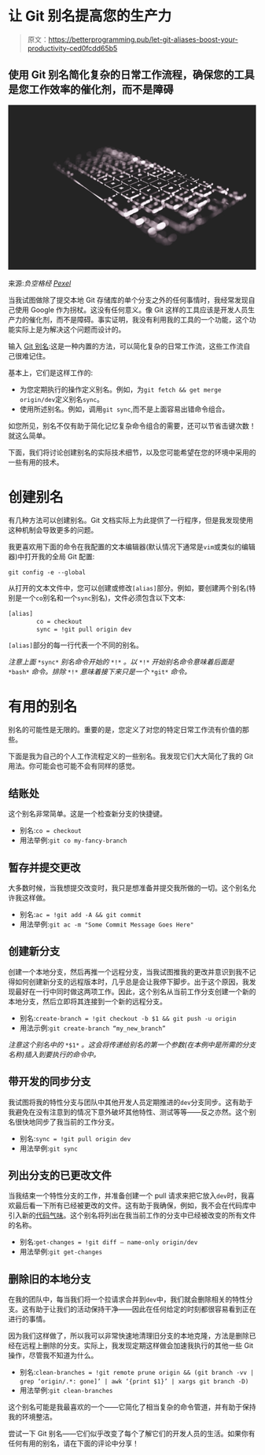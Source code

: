 # 让 Git 别名提高您的生产力

> 原文：<https://betterprogramming.pub/let-git-aliases-boost-your-productivity-ced0fcdd65b5>

## 使用 Git 别名简化复杂的日常工作流程，确保您的工具是您工作效率的催化剂，而不是障碍

![](img/c1fe7062f9e423ce3dd02fa846c8903c.png)

来源:*负空格经* [*Pexel*](https://www.pexels.com/photo/computer-keyboard-34153/)

当我试图做除了提交本地 Git 存储库的单个分支之外的任何事情时，我经常发现自己使用 Google 作为拐杖。这没有任何意义。像 Git 这样的工具应该是开发人员生产力的催化剂，而不是障碍。事实证明，我没有利用我的工具的一个功能，这个功能实际上是为解决这个问题而设计的。

输入 [Git 别名](https://git-scm.com/book/en/v2/Git-Basics-Git-Aliases):这是一种内置的方法，可以简化复杂的日常工作流，这些工作流自己很难记住。

基本上，它们是这样工作的:

*   为您定期执行的操作定义别名。例如，为`git fetch && get merge origin/dev`定义别名`sync`。
*   使用所述别名。例如，调用`git sync`,而不是上面容易出错命令组合。

如您所见，别名不仅有助于简化记忆复杂命令组合的需要，还可以节省击键次数！就这么简单。

下面，我们将讨论创建别名的实际技术细节，以及您可能希望在您的环境中采用的一些有用的技术。

# 创建别名

有几种方法可以创建别名。Git 文档实际上为此提供了一行程序，但是我发现使用这种机制会导致更多的问题。

我更喜欢用下面的命令在我配置的文本编辑器(默认情况下通常是`vim`或类似的编辑器)中打开我的全局 Git 配置:

```
git config -e --global
```

从打开的文本文件中，您可以创建或修改`[alias]`部分。例如，要创建两个别名(特别是一个`co`别名和一个`sync`别名)，文件必须包含以下文本:

```
[alias]
        co = checkout
        sync = !git pull origin dev
```

`[alias]`部分的每一行代表一个不同的别名。

*注意上面* `*sync*` *别名命令开始的* `*!*` *。以* `*!*` *开始别名命令意味着后面是* `*bash*` *命令。排除* `*!*` *意味着接下来只是一个* `*git*` *命令。*

# 有用的别名

别名的可能性是无限的。重要的是，您定义了对您的特定日常工作流有价值的那些。

下面是我为自己的个人工作流程定义的一些别名。我发现它们大大简化了我的 Git 用法。你可能会也可能不会有同样的感觉。

## 结账处

这个别名非常简单。这是一个检查新分支的快捷键。

*   别名:`co = checkout`
*   用法举例:`git co my-fancy-branch`

## 暂存并提交更改

大多数时候，当我想提交改变时，我只是想准备并提交我所做的一切。这个别名允许我这样做。

*   别名:`ac = !git add -A && git commit`
*   用法举例:`git ac -m "Some Commit Message Goes Here"`

## 创建新分支

创建一个本地分支，然后再推一个远程分支，当我试图推我的更改并意识到我不记得如何创建新分支的远程版本时，几乎总是会让我停下脚步。出于这个原因，我发现最好在一行中同时做这两项工作。因此，这个别名从当前工作分支创建一个新的本地分支，然后立即将其连接到一个新的远程分支。

*   别名:`create-branch = !git checkout -b $1 && git push -u origin`
*   用法示例:`git create-branch “my_new_branch”`

*注意这个别名中的* `*$1*` *。这会将传递给别名的第一个参数(在本例中是所需的分支名称)插入到要执行的命令中。*

## 带开发的同步分支

我试图将我的特性分支与团队中其他开发人员定期推进的`dev`分支同步。这有助于我避免在没有注意到的情况下意外破坏其他特性、测试等等——反之亦然。这个别名很快地同步了我当前的工作分支。

*   别名:`sync = !git pull origin dev`
*   用法举例:`git sync`

## 列出分支的已更改文件

当我结束一个特性分支的工作，并准备创建一个 pull 请求来把它放入`dev`时，我喜欢最后看一下所有已经被更改的文件。这有助于我确保，例如，我不会在代码库中引入新的[代码气味](https://en.wikipedia.org/wiki/Code_smell)。这个别名将列出在我当前工作的分支中已经被改变的所有文件的名称。

*   别名:`get-changes = !git diff — name-only origin/dev`
*   用法举例:`git get-changes`

## 删除旧的本地分支

在我的团队中，每当我们将一个拉请求合并到`dev`中，我们就会删除相关的特性分支。这有助于让我们的活动保持干净——因此在任何给定的时刻都很容易看到正在进行的事情。

因为我们这样做了，所以我可以非常快速地清理旧分支的本地克隆，方法是删除已经在远程上删除的分支。实际上，我发现定期这样做会加速我执行的其他一些 Git 操作，尽管我不知道为什么。

*   别名:`clean-branches = !git remote prune origin && (git branch -vv | grep ‘origin/.*: gone]’ | awk ‘{print $1}’ | xargs git branch -D)`
*   用法举例:`git clean-branches`

这个别名可能是我最喜欢的一个——它简化了相当复杂的命令管道，并有助于保持我的环境整洁。

尝试一下 Git 别名——它们似乎改变了每个了解它们的开发人员的生活。如果你有任何有用的别名，请在下面的评论中分享！
